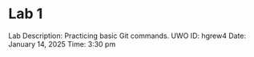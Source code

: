# Lab 1
Lab Description: Practicing basic Git commands.
UWO ID: hgrew4
Date: January 14, 2025
Time: 3:30 pm